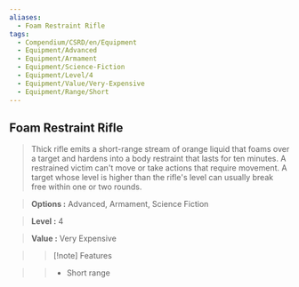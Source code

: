 ```yaml
---
aliases:
  - Foam Restraint Rifle
tags:
  - Compendium/CSRD/en/Equipment
  - Equipment/Advanced
  - Equipment/Armament
  - Equipment/Science-Fiction
  - Equipment/Level/4
  - Equipment/Value/Very-Expensive
  - Equipment/Range/Short
---
```

    
      
## Foam Restraint Rifle      
      
>Thick rifle emits a short-range stream of orange liquid that foams over a target and hardens into a body restraint that lasts for ten minutes. A restrained victim can't move or take actions that require movement. A target whose level is higher than the rifle's level can usually break free within one or two rounds.      
> **Options :** Advanced, Armament, Science Fiction      
> **Level :** 4      
> **Value :** Very Expensive      
>>[!note] Features      
>> - Short range